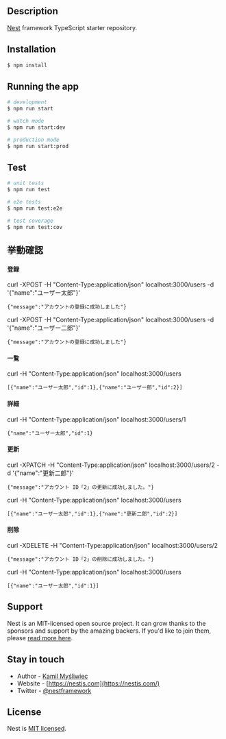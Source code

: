 ## Description

[Nest](https://github.com/nestjs/nest) framework TypeScript starter repository.

## Installation

```bash
$ npm install
```

## Running the app

```bash
# development
$ npm run start

# watch mode
$ npm run start:dev

# production mode
$ npm run start:prod
```

## Test

```bash
# unit tests
$ npm run test

# e2e tests
$ npm run test:e2e

# test coverage
$ npm run test:cov
```

## 挙動確認

#### 登録

curl -XPOST -H "Content-Type:application/json" localhost:3000/users -d '{"name":"ユーザー太郎"}'

`{"message":"アカウントの登録に成功しました"}`

curl -XPOST -H "Content-Type:application/json" localhost:3000/users -d '{"name":"ユーザー二郎"}'

`{"message":"アカウントの登録に成功しました"}`

#### 一覧

curl -H "Content-Type:application/json" localhost:3000/users

`[{"name":"ユーザー太郎","id":1},{"name":"ユーザー郎","id":2}]`

#### 詳細

curl -H "Content-Type:application/json" localhost:3000/users/1

`{"name":"ユーザー太郎","id":1}`

#### 更新

curl -XPATCH -H "Content-Type:application/json" localhost:3000/users/2 -d '{"name":"更新二郎"}'

`{"message":"アカウント ID「2」の更新に成功しました。"}`

curl -H "Content-Type:application/json" localhost:3000/users

`[{"name":"ユーザー太郎","id":1},{"name":"更新二郎","id":2}]`

#### 削除

curl -XDELETE -H "Content-Type:application/json" localhost:3000/users/2

`{"message":"アカウント ID「2」の削除に成功しました。"}`

curl -H "Content-Type:application/json" localhost:3000/users

`[{"name":"ユーザー太郎","id":1}]`

## Support

Nest is an MIT-licensed open source project. It can grow thanks to the sponsors and support by the amazing backers. If you'd like to join them, please [read more here](https://docs.nestjs.com/support).

## Stay in touch

- Author - [Kamil Myśliwiec](https://kamilmysliwiec.com)
- Website - [https://nestjs.com](https://nestjs.com/)
- Twitter - [@nestframework](https://twitter.com/nestframework)

## License

Nest is [MIT licensed](LICENSE).
